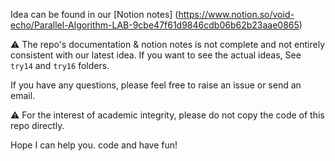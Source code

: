 Idea can be found in our [Notion notes] (https://www.notion.so/void-echo/Parallel-Algorithm-LAB-9cbe47f61d9846cdb06b62b23aae0865)


⚠ The repo's documentation & notion notes is not complete and not entirely consistent with our latest idea. If you want to see the actual ideas, See `try14` and `try16` folders.

If you have any questions, please feel free to raise an issue or send an email.

⚠ For the interest of academic integrity, please do not copy the code of this repo directly.

Hope I can help you. code and have fun!
